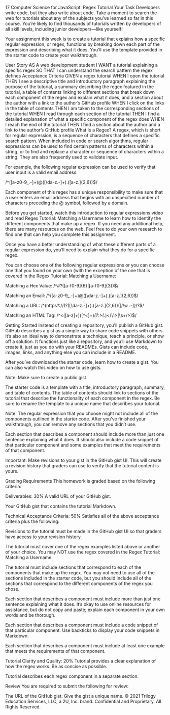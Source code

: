 17 Computer Science for JavaScript: Regex Tutorial
Your Task
Developers write code, but they also write about code. Take a moment to search the web for tutorials about any of the subjects you’ve learned so far in this course. You’re likely to find thousands of tutorials written by developers of all skill levels, including junior developers—like yourself!

Your assignment this week is to create a tutorial that explains how a specific regular expression, or regex, functions by breaking down each part of the expression and describing what it does. You'll use the template provided in the starter code to create your walkthrough.

User Story
AS A web development student
I WANT a tutorial explaining a specific regex
SO THAT I can understand the search pattern the regex defines
Acceptance Criteria
GIVEN a regex tutorial
WHEN I open the tutorial
THEN I see a descriptive title and introductory paragraph explaining the purpose of the tutorial, a summary describing the regex featured in the tutorial, a table of contents linking to different sections that break down each component of the regex and explain what it does, and a section about the author with a link to the author’s GitHub profile
WHEN I click on the links in the table of contents
THEN I am taken to the corresponding sections of the tutorial
WHEN I read through each section of the tutorial
THEN I find a detailed explanation of what a specific component of the regex does
WHEN I reach the end of the tutorial
THEN I find a section about the author and a link to the author’s GitHub profile
What Is a Regex?
A regex, which is short for regular expression, is a sequence of characters that defines a specific search pattern. When included in code or search algorithms, regular expressions can be used to find certain patterns of characters within a string, or to find and replace a character or sequence of characters within a string. They are also frequently used to validate input.

For example, the following regular expression can be used to verify that user input is a valid email address:

/^([a-z0-9_\.-]+)@([\da-z\.-]+)\.([a-z\.]{2,6})$/

Each component of this regex has a unique responsibility to make sure that a user enters an email address that begins with an unspecified number of characters preceding the @ symbol, followed by a domain.

Before you get started, watch this introduction to regular expressions video and read Regex Tutorial: Matching a Username to learn how to identify the different components that make up a regex. If you need any additional help, there are many resources on the web. Feel free to do your own research to find one that can help you complete this assignment.

Once you have a better understanding of what these different parts of a regular expression do, you’ll need to explain what they do for a specific regex.

You can choose one of the following regular expressions or you can choose one that you found on your own (with the exception of the one that is covered in the Regex Tutorial: Matching a Username:

Matching a Hex Value: /^#?([a-f0-9]{6}|[a-f0-9]{3})$/

Matching an Email: /^([a-z0-9_\.-]+)@([\da-z\.-]+)\.([a-z\.]{2,6})$/

Matching a URL: /^(https?:\/\/)?([\da-z\.-]+)\.([a-z\.]{2,6})([\/\w \.-]*)*\/?$/

Matching an HTML Tag: /^<([a-z]+)([^<]+)*(?:>(.*)<\/\1>|\s+\/>)$/

Getting Started
Instead of creating a repository, you’ll publish a GitHub gist. GitHub describes a gist as a simple way to share code snippets with others. It’s also an ideal way to demonstrate a technique, teach a principle, or show off a solution. It functions just like a repository, and you’ll use Markdown to create it, just as you do with your READMEs. Gists can include code, images, links, and anything else you can include in a README.

After you’ve downloaded the starter code, learn how to create a gist. You can also watch this video on how to use gists.

Note: Make sure to create a public gist.

The starter code is a template with a title, introductory paragraph, summary, and table of contents. The table of contents should link to sections of the tutorial that describe the functionality of each component in the regex. Be sure to rename the template to a unique name that describes your tutorial.

Note: The regular expression that you choose might not include all of the components outlined in the starter code. After you’ve finished your walkthrough, you can remove any sections that you didn’t use.

Each section that describes a component should include more than just one sentence explaining what it does. It should also include a code snippet of that particular component and some examples that meet the requirements of that component.

Important: Make revisions to your gist in the GitHub gist UI. This will create a revision history that graders can use to verify that the tutorial content is yours.

Grading Requirements
This homework is graded based on the following criteria:

Deliverables: 30%
A valid URL of your GitHub gist.

Your GitHub gist that contains the tutorial Markdown.

Technical Acceptance Criteria: 50%
Satisfies all of the above acceptance criteria plus the following:

Revisions to the tutorial must be made in the GitHub gist UI so that graders have access to your revision history.

The tutorial must cover one of the regex examples listed above or another of your choice. You may NOT use the regex covered in the Regex Tutorial: Matching a Username.

The tutorial must include sections that correspond to each of the components that make up the regex. You may not need to use all of the sections included in the starter code, but you should include all of the sections that correspond to the different components of the regex you chose.

Each section that describes a component must include more than just one sentence explaining what it does. It’s okay to use online resources for assistance, but do not copy and paste; explain each component in your own words and be thorough.

Each section that describes a component must include a code snippet of that particular component. Use backticks to display your code snippets in Markdown.

Each section that describes a component must include at least one example that meets the requirements of that component.

Tutorial Clarity and Quality: 20%
Tutorial provides a clear explanation of how the regex works. Be as concise as possible.

Tutorial describes each regex component in a separate section.

Review
You are required to submit the following for review:

The URL of the GitHub gist. Give the gist a unique name.
© 2021 Trilogy Education Services, LLC, a 2U, Inc. brand. Confidential and Proprietary. All Rights Reserved.